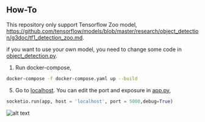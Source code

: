 ## How-To

This repository only support Tensorflow Zoo model, https://github.com/tensorflow/models/blob/master/research/object_detection/g3doc/tf1_detection_zoo.md.

if you want to use your own model, you need to change some code in [object_detection.py](object_detection.py).

1. Run docker-compose,

```bash
docker-compose -f docker-compose.yaml up --build
```

5. Go to [localhost](http://localhost:5000). You can edit the port and exposure in [app.py](app.py),

```python
socketio.run(app, host = 'localhost', port = 5000,debug=True)
```

![alt text](screenshot.png)
